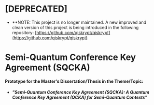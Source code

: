 # \[DEPRECATED\]
* **NOTE: This project is no longer maintained. A new improved and clean version of this project is being introduced in the following repository: [https://github.com/qiskrypt/qiskrypt](https://github.com/qiskrypt/qiskrypt)

# Semi-Quantum Conference Key Agreement (SQCKA)
#### **Prototype for the Master's Dissertation/Thesis in the Theme/Topic:**
* ###### **"Semi-Quantum Conference Key Agreement (SQCKA): A Quantum Conference Key Agreement (QCKA) for Semi-Quantum Contexts"**
